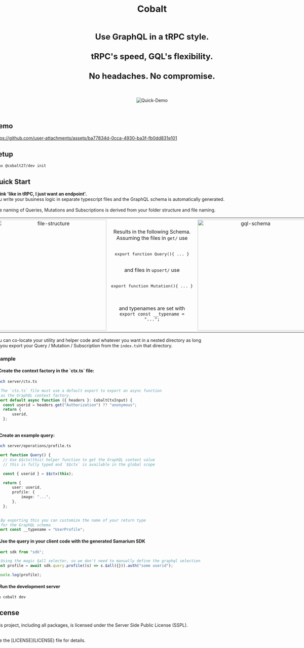 <div style="display: flex; flex-direction: column; align-items: center; max-width: 830px; margin: 0 auto;">
<h1 align="center" style="font-size: 1.8rem"><strong>Cobalt</strong></h1>
<h2 align="center" style="font-size: 1.6rem; border-bottom: none;">
<strong>
  Use GraphQL in a tRPC style.
</br>
</br>
  tRPC's speed, GQL's flexibility.
</br>
</br>
  No headaches. No compromise.
</strong>
</h2>
<br />
<div align="center">

![Quick-Demo](https://github.com/user-attachments/assets/ae863b5c-7edf-4215-9607-c2f874d17b5b)

<div align="justify">
</br>

<h2>
  Demo
</h2>

https://github.com/user-attachments/assets/ba77834d-0cca-4930-ba3f-fb0dd831e101

<h2>
  Setup
</h2>

```bash
bunx @cobalt27/dev init
```

<h2>
  Quick Start
</h2>

<strong>Think 'like in tRPC, I just want an endpoint'.</strong></br>
You write your business logic in separate typescript files and the GraphQL schema is automatically generated.
</br>
</br>
The naming of Queries, Mutations and Subscriptions is derived from your folder structure and file naming.

<table style="width: 100%; border-collapse: collapse;">
  <tr>
    <td style="width: 40%; text-align: center; padding: 5px;">
      <img src="https://github.com/user-attachments/assets/5a1ae064-b0a1-492e-8592-2fb34c2f9783" alt="file-structure" width="350">
    </td>
    <td style="width: 20%; text-align: center; padding: 10px;">
        Results in the following Schema.</br>
        Assuming the files in <code>get/</code> use </br></br>
        <pre>export function Query(){ ... }</pre></br>
        and files in <code>upsert/</code> use </br></br>
        <pre>export function Mutation(){ ... }</pre></br></br>
        and typenames are set with</br>
        <code>export const __typename = "...";</code>
    </td>
    <td style="width: 40%; text-align: center; padding: 5px;">
      <img src="https://github.com/user-attachments/assets/fe3e79e7-0b85-47cd-aa78-39891cd99e30" alt="gql-schema" width="350">
    </td>
  </tr>
</table>

You can co-locate your utility and helper code and whatever you want in a nested directory as long</br>
as you export your Query / Mutation / Subscription from the `index.ts`in that directory.

<h3>Example</h3>

<h4>1. Create the context factory in the `ctx.ts` file:</h4>

```bash
touch server/ctx.ts
```

```typescript
// The `ctx.ts` file must use a default export to export an async function
// as the GraphQL context factory.
export default async function ({ headers }: CobaltCtxInput) {
    const userid = headers.get("Authorization") ?? "anonymous";
    return {
        userid,
    };
}
```

<h4>2. Create an example query:</h4>

```bash
touch server/operations/profile.ts
```

```typescript
export function Query() {
    // Use $$ctx(this) helper function to get the GraphQL context value
    // this is fully typed and `$$ctx` is available in the global scope

    const { userid } = $$ctx(this);

    return {
        user: userid,
        profile: {
            image: "...",
        },
    };
}

// By exporting this you can customize the name of your return type
// for the GraphQL schema
export const __typename = "UserProfile";
```

<h4>3. Use the query in your client code with the generated Samarium SDK</h4>

```typescript
import sdk from "sdk";

// Using the magic $all selector, so we don't need to manually define the graphql selection
const profile = await sdk.query.profile((s) => s.$all({})).auth("some userid");

console.log(profile);
```

<h4>4. Run the development server</h4>

```bash
bun cobalt dev
```

## License

This project, including all packages, is licensed under the Server Side Public License (SSPL).

<br/>
See the [LICENSE](LICENSE) file for details.
